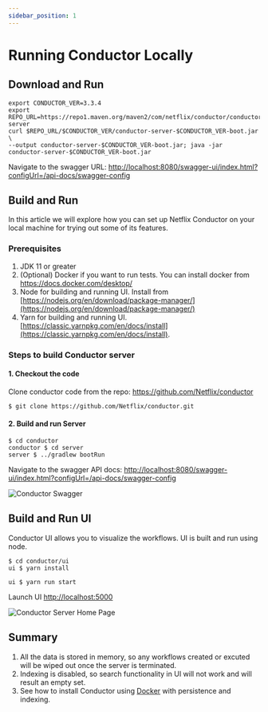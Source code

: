 ```yaml
---
sidebar_position: 1
---
```


# Running Conductor Locally

## Download and Run
```shell script
export CONDUCTOR_VER=3.3.4
export REPO_URL=https://repo1.maven.org/maven2/com/netflix/conductor/conductor-server
curl $REPO_URL/$CONDUCTOR_VER/conductor-server-$CONDUCTOR_VER-boot.jar \
--output conductor-server-$CONDUCTOR_VER-boot.jar; java -jar conductor-server-$CONDUCTOR_VER-boot.jar 
```
Navigate to the swagger URL: [http://localhost:8080/swagger-ui/index.html?configUrl=/api-docs/swagger-config](http://localhost:8080/swagger-ui/index.html?configUrl=/api-docs/swagger-config)

## Build and Run

In this article we will explore how you can set up Netflix Conductor on your local machine for trying out some of its
features.

### Prerequisites
1. JDK 11 or greater
2. (Optional) Docker if you want to run tests.  You can install docker from https://docs.docker.com/desktop/
3. Node for building and running UI.  Install from [https://nodejs.org/en/download/package-manager/](https://nodejs.org/en/download/package-manager/)
4. Yarn for building and running UI.  [https://classic.yarnpkg.com/en/docs/install](https://classic.yarnpkg.com/en/docs/install).

### Steps to build Conductor server

#### 1. Checkout the code
Clone conductor code from the repo: https://github.com/Netflix/conductor

```shell
$ git clone https://github.com/Netflix/conductor.git
```
#### 2. Build and run Server

```shell
$ cd conductor
conductor $ cd server
server $ ../gradlew bootRun
```

Navigate to the swagger API docs:
[http://localhost:8080/swagger-ui/index.html?configUrl=/api-docs/swagger-config](http://localhost:8080/swagger-ui/index.html?configUrl=/api-docs/swagger-config)

![Conductor Swagger](/img/tutorial/swagger.png)

## Build and Run UI

Conductor UI allows you to visualize the workflows.  UI is built and run using node.

```shell
$ cd conductor/ui
ui $ yarn install
```

```shell
ui $ yarn run start
```

Launch UI [http://localhost:5000](http://localhost:5000)

![Conductor Server Home Page](/img/tutorial/conductorUI.png)

## Summary
1. All the data is stored in memory, so any workflows created or excuted will be wiped out once the server is terminated.
2. Indexing is disabled, so search functionality in UI will not work and will result an empty set.
3. See how to install Conductor using [Docker](/docs/getting-started/install/running-locally-docker) with persistence and indexing.
